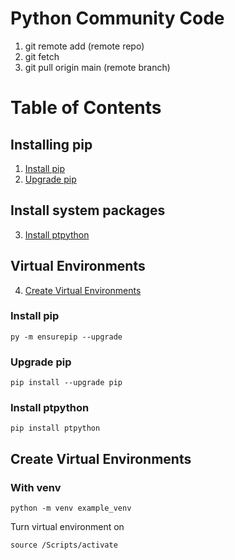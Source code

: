 # Python Community Code
1. git remote add (remote repo)
2. git fetch
3. git pull origin main (remote branch)

# Table of Contents
## Installing pip
1. [Install pip](#install-pip)
2. [Upgrade pip](#upgrade-pip)
## Install system packages
3. [Install ptpython](#install-ptpython)
## Virtual Environments
4. [Create Virtual Environments](#create-virtual-environments)

### Install pip
```console
py -m ensurepip --upgrade
```

### Upgrade pip
```console
pip install --upgrade pip
```

### Install ptpython
```console
pip install ptpython
```

## Create Virtual Environments
### With venv
```console
python -m venv example_venv
```
Turn virtual environment on
```console
source /Scripts/activate
```